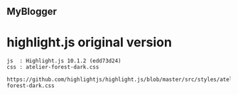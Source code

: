 ## MyBlogger

# highlight.js original version
    js  : Highlight.js 10.1.2 (edd73d24)
    css : atelier-forest-dark.css
        https://github.com/highlightjs/highlight.js/blob/master/src/styles/atelier-forest-dark.css